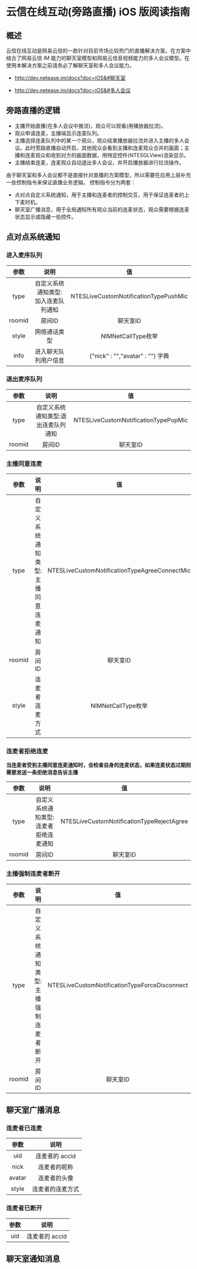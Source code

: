 # 云信在线互动(旁路直播) iOS 版阅读指南

## 概述
云信在线互动是网易云信的一款针对目前市场比较热门的直播解决方案。在方案中结合了网易云信 IM 能力的聊天室模型和网易云信音视频能力的多人会议模型。在使用本解决方案之前请务必了解聊天室和多人会议能力。

* http://dev.netease.im/docs?doc=iOS&#聊天室

* http://dev.netease.im/docs?doc=iOS&#多人会议

## 旁路直播的逻辑

* 主播开始直播(在多人会议中推流)，观众可以观看(用播放器拉流)。
* 观众申请连麦，主播端显示连麦队列。
* 主播选择连麦队列中的某一个观众，观众结束播放器拉流并进入主播的多人会议。此时旁路直播自动开启，其他观众会看到主播和连麦观众合并的画面；主播和连麦观众和收到对方的画面数据，用特定控件(NTESGLView)渲染显示。
* 主播结束连麦，连麦观众自动退出多人会议，并开启播放器进行拉流操作。

由于聊天室和多人会议都不是直接针对直播的方案模型，所以需要在应用上层补充一些控制指令来保证直播业务逻辑。
控制指令分为两套：

* 点对点自定义系统通知，用于主播和连麦者的控制交互，用于保证连麦者的上下麦时机。
* 聊天室广播消息，用于全局通知所有观众当前的连麦状态，观众需要根据连麦状态显示或隐藏一些控件。

## 点对点系统通知

### 进入麦序队列
| 参数           | 说明           | 值  |
| :-------------: |:-------------:| :-----:|
| type      | 自定义系统通知类型:加入连麦队列通知 | NTESLiveCustomNotificationTypePushMic |
| roomid      | 房间ID      |   聊天室ID |
| style | 网络通话类型      |    NIMNetCallType枚举 |
| info | 进入聊天队列用户信息      |  {"nick" : "","avatar" : ""} 字典|

### 退出麦序队列
| 参数           | 说明           | 值  |
| :-------------: |:-------------:| :-----:|
| type      | 自定义系统通知类型:退出连麦队列通知 | NTESLiveCustomNotificationTypePopMic |
| roomid      | 房间ID      |   聊天室ID |

### 主播同意连麦
| 参数           | 说明           | 值  |
| :-------------: |:-------------:| :-----:|
| type      | 自定义系统通知类型:主播同意连麦通知 | NTESLiveCustomNotificationTypeAgreeConnectMic |
| roomid      | 房间ID      |   聊天室ID |
| style | 连麦者连麦方式      |    NIMNetCallType枚举 |

### 连麦者拒绝连麦

**当连麦者受到主播同意连麦通知时，会检查自身的连麦状态，如果连麦状态过期则需要发送一条拒绝消息告诉主播**

| 参数           | 说明           | 值  |
| :-------------: |:-------------:| :-----:|
| type      | 自定义系统通知类型:连麦者拒绝连麦通知 | NTESLiveCustomNotificationTypeRejectAgree |
| roomid      | 房间ID      |   聊天室ID |

### 主播强制连麦者断开

| 参数           | 说明           | 值  |
| :-------------: |:-------------:| :-----:|
| type      | 自定义系统通知类型:主播强制连麦者断开 | NTESLiveCustomNotificationTypeForceDisconnect |
| roomid      | 房间ID      |   聊天室ID |



## 聊天室广播消息

### 连麦者已连麦
| 参数           | 说明           | 
| :-------------: |:-------------:|
| uid       | 连麦者的 accid | - |
| nick      | 连麦者的昵称      |
| avatar    | 连麦者的头像      |
| style     | 连麦者的连麦方式   |

### 连麦者已断开
| 参数           | 说明           |
| :-------------: |:-------------:|
| uid      | 连麦者的 accid | 

## 聊天室通知消息